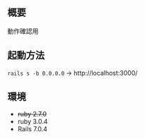 ## 概要
動作確認用  
## 起動方法
`rails s -b 0.0.0.0`   -> http://localhost:3000/

## 環境
 - ~~ruby 2.7.0~~
 - ruby 3.0.4
 - Rails 7.0.4
